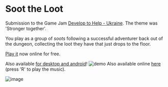# Soot the Loot
Submission to the Game Jam [Develop to Help - Ukraine](https://itch.io/jam/develop-to-help-ukraine). The theme was 'Stronger together'.

You play as a group of _soots_ following a successful adventurer back out of the dungeon, collecting the loot they have that just drops to the floor.

[Play it](https://sandramoen.itch.io/soot-the-loot) now online for free.

Also available [for desktop and android](https://github.com/Slideshow776/Soot-the-Loot/releases/latest)!
![demo](https://user-images.githubusercontent.com/4059636/161377286-4a63d7b0-a545-4129-89d1-a328a60f1f36.gif)
Also available online [here](https://slideshow776.github.io/Soot-the-Loot/) (press 'R' to play the music).

![image](https://github.com/Slideshow776/Soot-the-Loot/assets/4059636/7ad8bc52-20b3-4f84-9769-97cac7c83c14)
